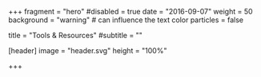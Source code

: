 +++
fragment = "hero"
#disabled = true
date = "2016-09-07"
weight = 50
background = "warning" # can influence the text color
particles = false

title = "Tools & Resources"
#subtitle = ""

[header]
  image = "header.svg"
  height = "100%"

+++
